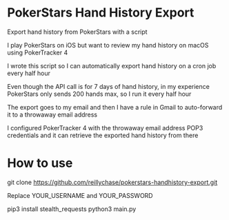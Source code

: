 # PokerStars Hand History Export
Export hand history from PokerStars with a script

I play PokerStars on iOS but want to review my hand history on macOS using PokerTracker 4

I wrote this script so I can automatically export hand history on a cron job every half hour

Even though the API call is for 7 days of hand history, in my experience PokerStars only sends 200 hands max, so I run it every half hour

The export goes to my email and then I have a rule in Gmail to auto-forward it to a throwaway email address

I configured PokerTracker 4 with the throwaway email address POP3 credentials and it can retrieve the exported hand history from there

# How to use
git clone https://github.com/reillychase/pokerstars-handhistory-export.git

Replace YOUR_USERNAME and YOUR_PASSWORD

pip3 install stealth_requests
python3 main.py
